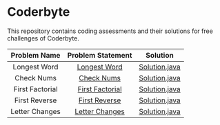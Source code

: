 # Coderbyte
This repository contains coding assessments and their solutions for free challenges of Coderbyte.



|   		Problem Name  			 |       Problem Statement                                        																																																|                                                                                                     Solution                                                                                                                                                 |
|:----------------------------------:|:------------------------------------------------------------------------------------------------------------------------------------------------------------------------------------------------------------------------------------------------------------:|:------------------------------------------------------------------------------------------------------------------------------------------------------------------------------------------------------------------------------------------------------------:|
|           Longest Word			 | [Longest Word](https://github.com/Nitin96Bisht/Coderbyte/blob/master/ProblemStatements/LongestWord.PNG)           												   							| [Solution.java](https://github.com/Nitin96Bisht/Coderbyte/blob/master/src/com/coderbyte/challenges/LongestWord.java)                       																   |
|           Check Nums			 | [Check Nums](https://github.com/Nitin96Bisht/Coderbyte/blob/master/ProblemStatements/CheckNums.PNG)           												   							| [Solution.java](https://github.com/Nitin96Bisht/Coderbyte/blob/master/src/com/coderbyte/challenges/CheckNums.java)                       																   |
|           First Factorial			 | [First Factorial](https://github.com/Nitin96Bisht/Coderbyte/blob/master/ProblemStatements/FirstFactorial.PNG)           												   							| [Solution.java](https://github.com/Nitin96Bisht/Coderbyte/blob/master/src/com/coderbyte/challenges/FirstFactorial.java) |
|           First Reverse			 | [First Reverse](https://github.com/Nitin96Bisht/Coderbyte/blob/master/ProblemStatements/FirstReverse.PNG)           												   							| [Solution.java](https://github.com/Nitin96Bisht/Coderbyte/blob/master/src/com/coderbyte/challenges/FirstReverse.java)                       																   |
|           Letter Changes			 | [Letter Changes](https://github.com/Nitin96Bisht/Coderbyte/blob/master/ProblemStatements/LetterChanges.PNG)           												   							| [Solution.java](https://github.com/Nitin96Bisht/Coderbyte/blob/master/src/com/coderbyte/challenges/LetterChanges.java)                       																   |
